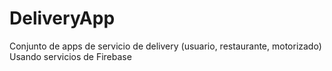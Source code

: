 # DeliveryApp

Conjunto de apps de servicio de delivery (usuario, restaurante, motorizado)
Usando servicios de Firebase
